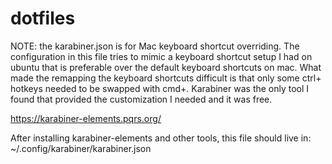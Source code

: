 # dotfiles
NOTE: the karabiner.json is for Mac keyboard shortcut overriding. The configuration in this file tries to mimic a keyboard shortcut setup I had on ubuntu that is preferable over the default keyboard shortcuts on mac. What made the remapping the keyboard shortcuts difficult is that only some ctrl+<key> hotkeys needed to be swapped with cmd+<key>. Karabiner was the only tool I found that provided the customization I needed and it was free.

https://karabiner-elements.pqrs.org/

After installing karabiner-elements and other tools, this file should live in: ~/.config/karabiner/karabiner.json
